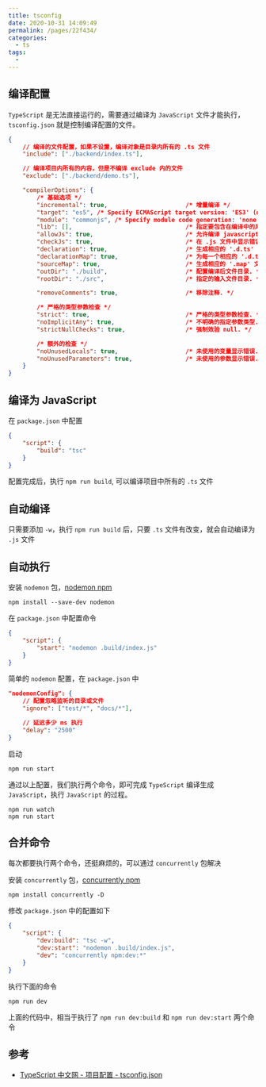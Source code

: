 ```yaml
---
title: tsconfig
date: 2020-10-31 14:09:49
permalink: /pages/22f434/
categories:
  - ts
tags:
  - 
---
```

## 编译配置

`TypeScript` 是无法直接运行的，需要通过编译为 `JavaScript` 文件才能执行，`tsconfig.json` 就是控制编译配置的文件。

```json
{
    // 编译的文件配置，如果不设置，编译对象是目录内所有的 .ts 文件
    "include": ["./backend/index.ts"],

    // 编译项目内所有的内容，但是不编译 exclude 内的文件
    "exclude": ["./backend/demo.ts"],

    "compilerOptions": {
        /* 基础选项 */
        "incremental": true,                      /* 增量编译 */
        "target": "es5", /* Specify ECMAScript target version: 'ES3' (default), 'ES5', 'ES2015', 'ES2016', 'ES2017', 'ES2018', 'ES2019', 'ES2020', or 'ESNEXT'. */
        "module": "commonjs", /* Specify module code generation: 'none', 'commonjs', 'amd', 'system', 'umd', 'es2015', 'es2020', or 'ESNext'. */
        "lib": [],                                /* 指定要包含在编译中的库文件 */
        "allowJs": true,                          /* 允许编译 javascript 文件. */
        "checkJs": true,                          /* 在 .js 文件中显示错误信息. */
        "declaration": true,                      /* 生成相应的 '.d.ts' 文件. */
        "declarationMap": true,                   /* 为每一个相应的 '.d.ts' 文件生成一个 sourcemap. */
        "sourceMap": true,                        /* 生成相应的 '.map' 文件. */
        "outDir": "./build",                      /* 配置编译后文件目录. */
        "rootDir": "./src",                       /* 指定的输入文件目录. */

        "removeComments": true,                   /* 移除注释. */

        /* 严格的类型参数检查 */
        "strict": true,                           /* 严格的类型参数检查. */
        "noImplicitAny": true,                    /* 不明确的指定参数类型. */
        "strictNullChecks": true,                 /* 强制效验 null. */

        /* 额外的检查 */
        "noUnusedLocals": true,                   /* 未使用的变量显示错误. */
        "noUnusedParameters": true,               /* 未使用的参数显示错误. */
    }
}
```

## 编译为 JavaScript

在 `package.json` 中配置

```json
{
    "script": {
        "build": "tsc"
    }
}
```

配置完成后，执行 `npm run build`, 可以编译项目中所有的 `.ts` 文件

## 自动编译

只需要添加 `-w`，执行 `npm run build` 后，只要 `.ts` 文件有改变，就会自动编译为 `.js` 文件

## 自动执行

安装 `nodemon` 包，[nodemon npm](https://www.npmjs.com/package/nodemon)

```shell
npm install --save-dev nodemon
```

在 `package.json` 中配置命令

```json
{
    "script": {
        "start": "nodemon .build/index.js"
    }
}
```

简单的 `nodemon` 配置，在 `package.json` 中

```json
"nodemonConfig": {
    // 配置忽略监听的目录或文件
    "ignore": ["test/*", "docs/*"],

    // 延迟多少 ms 执行
    "delay": "2500"
}
```

启动

```shell
npm run start
```

通过以上配置，我们执行两个命令，即可完成 `TypeScript` 编译生成 `JavaScript`，执行 `JavaScript` 的过程。

```shell
npm run watch
npm run start
```

## 合并命令

每次都要执行两个命令，还挺麻烦的，可以通过 `concurrently` 包解决

安装 `concurrently` 包，[concurrently npm](https://www.npmjs.com/package/concurrently)

```shell
npm install concurrently -D
```

修改 `package.json` 中的配置如下

```json
{
    "script": {
        "dev:build": "tsc -w",
        "dev:start": "nodemon .build/index.js",
        "dev": "concurrently npm:dev:*"
    }
}
```

执行下面的命令

```shell
npm run dev
```

上面的代码中，相当于执行了 `npm run dev:build` 和 `npm run dev:start` 两个命令

## 参考

-   [TypeScript 中文网 - 项目配置 - tsconfig.json](https://www.tslang.cn/docs/handbook/tsconfig-json.html)


